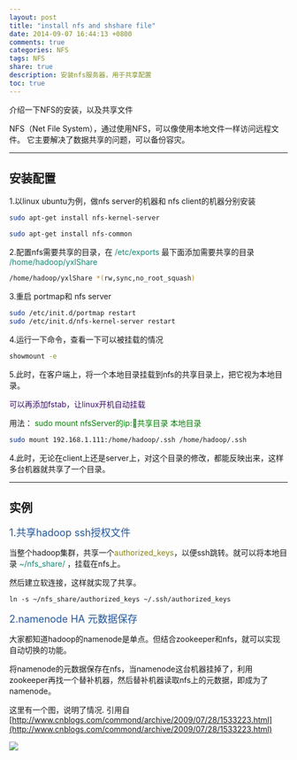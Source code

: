 ```yaml
---
layout: post
title: "install nfs and shshare file"
date: 2014-09-07 16:44:13 +0800
comments: true
categories: NFS
tags: NFS
share: true
description: 安装nfs服务器，用于共享配置
toc: true
---
```


介绍一下NFS的安装，以及共享文件

<!--more-->
NFS（Net File System），通过使用NFS，可以像使用本地文件一样访问远程文件。
它主要解决了数据共享的问题，可以备份容灾。

---

## 安装配置

1.以linux ubuntu为例，做nfs server的机器和 nfs client的机器分别安装

``` bash "nfs server"
sudo apt-get install nfs-kernel-server
```

``` bash "nfs client"
sudo apt-get install nfs-common
```

2.配置nfs需要共享的目录，在 <font color="#168674">/etc/exports </font>最下面添加需要共享的目录 <font color="#168674">/home/hadoop/yxlShare </font>

``` bash /etc/exports
/home/hadoop/yxlShare *(rw,sync,no_root_squash)
```

3.重启 portmap和 nfs server

``` bash
sudo /etc/init.d/portmap restart
sudo /etc/init.d/nfs-kernel-server restart
```

4.运行一下命令，查看一下可以被挂载的情况

``` bash
showmount -e
```

5.此时，在客户端上，将一个本地目录挂载到nfs的共享目录上，把它视为本地目录。

<font color="#3b0f6a"> 可以再添加fstab，让linux开机自动挂载 </font>

用法：<font color="green" > sudo mount nfsServer的ip:共享目录 本地目录 </font>

``` bash 示例
sudo mount 192.168.1.111:/home/hadoop/.ssh /home/hadoop/.ssh
```

4.此时，无论在client上还是server上，对这个目录的修改，都能反映出来，这样多台机器就共享了一个目录。

---

## 实例

<font size="4" color="#22579d"> 1.共享hadoop ssh授权文件</font>

当整个hadoop集群，共享一个<font color="#888315">authorized_keys</font>，以便ssh跳转。就可以将本地目录<font color="#168674"> ~/nfs_share/ </font>，挂载在nfs上。

然后建立软连接，这样就实现了共享。

```
ln -s ~/nfs_share/authorized_keys ~/.ssh/authorized_keys
```

<font size="4" color="#22579d"> 2.namenode HA 元数据保存</font>

大家都知道hadoop的namenode是单点。但结合zookeeper和nfs，就可以实现自动切换的功能。

将namenode的元数据保存在nfs，当namenode这台机器挂掉了，利用zookeeper再找一个替补机器，然后替补机器读取nfs上的元数据，即成为了namenode。

这里有一个图，说明了情况. 引用自 [http://www.cnblogs.com/commond/archive/2009/07/28/1533223.html](http://www.cnblogs.com/commond/archive/2009/07/28/1533223.html)

![](/images/hadoop/20140907/1.png)
